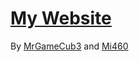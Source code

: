 # [My Website][web]

By [MrGameCub3][mgc] and [Mi460][mi460]

[web]: https://mrgamecub3.github.io/
[mgc]: https://mrgamecub3.github.io/youtube
[mi460]: https://mi460.dev/github
